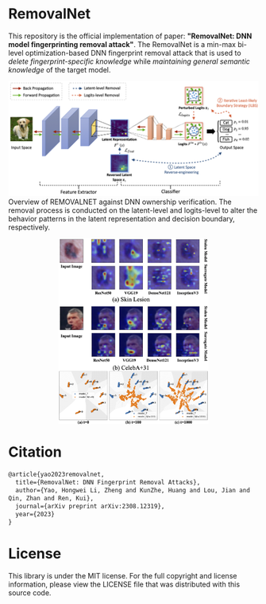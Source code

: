 # RemovalNet

This repository is the official implementation of paper: **"RemovalNet: DNN model fingerprinting removal attack"**.
The RemovalNet is a min-max bi-level optimization-based DNN fingerprint removal attack that is used to *delete fingerprint-specific knowledge* while *maintaining general semantic knowledge* of the target model.


![Overview of REMOVALNET against DNN ownership verification. The removal process is conducted on the latent-level and logits-level to alter the behavior patterns in the latent representation and decision boundary, respectively.](https://raw.githubusercontent.com/grasses/RemovalNet/master/figure/fig1_framework.png)
Overview of REMOVALNET against DNN ownership verification. 
The removal process is conducted on the latent-level and logits-level 
    to alter the behavior patterns in the latent representation and decision boundary, respectively.


<div style="place-items: center;display: grid;">
    <img style="display: block; margin: auto; width: 60%;" src="https://raw.githubusercontent.com/grasses/RemovalNet/master/figure/exp_vis_attention.png" alt="Examples of saliency maps for Layer#2 of the victim model and surrogate model generated by LayerCAM [46].">
</div>


<div style="place-items: center;display: grid;">
    <img style="display: block; margin: auto; width: 60%;" src="https://raw.githubusercontent.com/grasses/RemovalNet/master/figure/exp_vis_decision.png" alt="Decision boundary changes of the surrogate model on CIFAR10.">
</div>


# Citation
```text
@article{yao2023removalnet,
  title={RemovalNet: DNN Fingerprint Removal Attacks},
  author={Yao, Hongwei Li, Zheng and KunZhe, Huang and Lou, Jian and Qin, Zhan and Ren, Kui},
  journal={arXiv preprint arXiv:2308.12319},
  year={2023}
}
```

# License
This library is under the MIT license. For the full copyright and license information, please view the LICENSE file that was distributed with this source code.